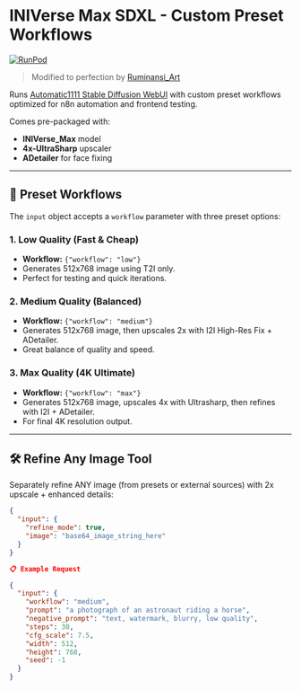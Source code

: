<h1>INIVerse Max SDXL - Custom Preset Workflows</h1>

[![RunPod](https://api.runpod.io/badge/runpod-workers/worker-a1111)](https://www.runpod.io/console/hub/runpod-workers/worker-a1111)

> Modified to perfection by [Ruminansi_Art](https://github.com/ruminansiart-arch)

Runs [Automatic1111 Stable Diffusion WebUI](https://github.com/AUTOMATIC1111/stable-diffusion-webui) with custom preset workflows optimized for n8n automation and frontend testing.

Comes pre-packaged with:
- **INIVerse_Max** model
- **4x-UltraSharp** upscaler
- **ADetailer** for face fixing

---

## 🚀 Preset Workflows

The `input` object accepts a `workflow` parameter with three preset options:

### 1. Low Quality (Fast & Cheap)
- **Workflow:** `{"workflow": "low"}`
- Generates 512x768 image using T2I only.
- Perfect for testing and quick iterations.

### 2. Medium Quality (Balanced)
- **Workflow:** `{"workflow": "medium"}`
- Generates 512x768 image, then upscales 2x with I2I High-Res Fix + ADetailer.
- Great balance of quality and speed.

### 3. Max Quality (4K Ultimate)
- **Workflow:** `{"workflow": "max"}`
- Generates 512x768 image, upscales 4x with Ultrasharp, then refines with I2I + ADetailer.
- For final 4K resolution output.

---

## 🛠️ Refine Any Image Tool

Separately refine ANY image (from presets or external sources) with 2x upscale + enhanced details:

```json
{
  "input": {
    "refine_mode": true,
    "image": "base64_image_string_here"
  }
}

📋 Example Request

{
  "input": {
    "workflow": "medium",
    "prompt": "a photograph of an astronaut riding a horse",
    "negative_prompt": "text, watermark, blurry, low quality",
    "steps": 30,
    "cfg_scale": 7.5,
    "width": 512,
    "height": 768,
    "seed": -1
  }
}
